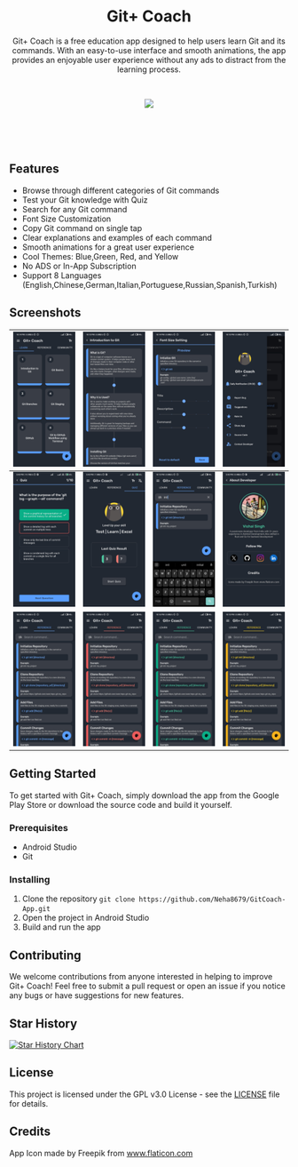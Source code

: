 
<div align="center">

[//]: # (<img src="https://github.com/vishal2376/git-coach/assets/38159691/8d8d19cb-188b-40db-80c3-8c53e973b3b2" width="100px"/>)

# **Git+ Coach**

Git+ Coach is a free education app designed to help users learn Git and its commands. With an easy-to-use interface and smooth animations, the app provides an enjoyable user experience without any ads to distract from the learning process.

<br/>

<a href="https://t.me/gitcoach/"><img src="https://img.shields.io/badge/Join Discussion-blue?style=for-the-badge&logo=telegram&logoColor=white" /></a>

[//]: # (<img src="https://img.shields.io/github/stars/vishal2376/git-coach?style=for-the-badge&logo=powerpages&color=cba6f7&logoColor=D9E0EE&labelColor=302D41"/>)
[//]: # (<img src="https://img.shields.io/github/last-commit/vishal2376/git-coach?style=for-the-badge&logo=github&color=a6da95&logoColor=D9E0EE&labelColor=302D41"/>)
[//]: # (<img src="https://img.shields.io/github/repo-size/vishal2376/git-coach?style=for-the-badge&logo=dropbox&color=7dc4e4&logoColor=D9E0EE&labelColor=302D41"/>)

<br/>
<br/>
<br/>

[//]: # (<a href='https://apt.izzysoft.de/fdroid/index/apk/com.vishal2376.gitcoach'><img alt='Get it on IzzyOnDroid' src='https://gitlab.com/IzzyOnDroid/repo/-/raw/master/assets/IzzyOnDroid.png' style="width:200px"></a>)
[//]: # (<a href='https://github.com/vishal2376/git-coach/releases/latest'><img alt='Get it on Github' src='https://github.com/vishal2376/git-coach/assets/38159691/5ef593bb-d8fc-4dec-b052-045a827ea088' style="width:200px"></a>)

</div>

## Features
- Browse through different categories of Git commands
- Test your Git knowledge with Quiz
- Search for any Git command
- Font Size Customization
- Copy Git command on single tap
- Clear explanations and examples of each command
- Smooth animations for a great user experience
- Cool Themes: Blue,Green, Red, and Yellow
- No ADS or In-App Subscription
- Support 8 Languages (English,Chinese,German,Italian,Portuguese,Russian,Spanish,Turkish)

## Screenshots

| <img src="screenshots/lesson.jpg" width="200px"> | <img src="screenshots/lesson_detail.jpg" width="200px"> | <img src="screenshots/font_settings.jpg" width="200px"> | <img src="screenshots/nav.jpg" width="200px"> |
|---|---|---|---|
| <img src="screenshots/quiz.jpg" width="200px"> | <img src="screenshots/quiz_result.jpg" width="200px"> | <img src="screenshots/search.jpg" width="200px"> | <img src="screenshots/about_us.jpg" width="200px"> |
| <img src="screenshots/cmdB.jpg" width="200px"> | <img src="screenshots/cmdR.jpg" width="200px"> | <img src="screenshots/cmdG.jpg" width="200px"> | <img src="screenshots/cmdY.jpg" width="200px"> |

## Getting Started

To get started with Git+ Coach, simply download the app from the Google Play Store or download the source code and build it yourself.

### Prerequisites

- Android Studio
- Git

### Installing

1. Clone the repository
``` git clone https://github.com/Neha8679/GitCoach-App.git ```
2. Open the project in Android Studio
3. Build and run the app

## Contributing

We welcome contributions from anyone interested in helping to improve Git+ Coach! Feel free to submit a pull request or open an issue if you notice any bugs or have suggestions for new features.


## Star History

[![Star History Chart](https://api.star-history.com/svg?repos=Neha8679/GitCoach-App&type=Timeline)](https://star-history.com/#Neha8679/GitCoach-App&Timeline)

## License

This project is licensed under the GPL v3.0 License - see the [LICENSE](LICENSE) file for details.

## Credits

App Icon made by Freepik from www.flaticon.com
